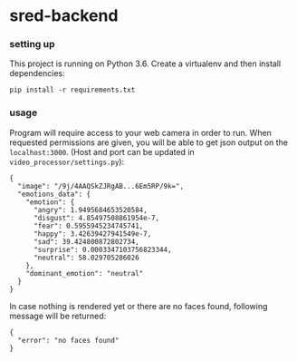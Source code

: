 # sred-backend

### setting up

This project is running on Python 3.6. 
Create a virtualenv and then install dependencies:
```
pip install -r requirements.txt
```

### usage
Program will require access to your web camera in order to run.
When requested permissions are given, you will be able to get json output on the `localhost:3000`.
(Host and port can be updated in `video_processor/settings.py`):

```
{
  "image": "/9j/4AAQSkZJRgAB...6Em5RP/9k=",
  "emotions_data": {
    "emotion": {
      "angry": 1.9495684653520584,
      "disgust": 4.85497508861954e-7,
      "fear": 0.5955945234745741,
      "happy": 3.42639427941549e-7,
      "sad": 39.424800872802734,
      "surprise": 0.0003347103756823344,
      "neutral": 58.029705286026
    },
    "dominant_emotion": "neutral"
  }
}
``` 

In case nothing is rendered yet or there are no faces found, following message will be returned:
```
{
  "error": "no faces found"
}
```
